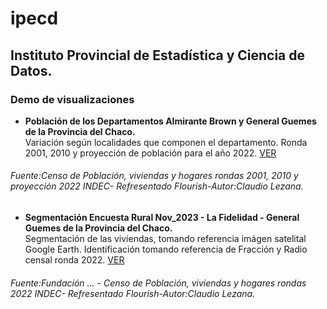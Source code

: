 # ipecd

## Instituto Provincial de Estadística y Ciencia de Datos.

<h3>Demo de visualizaciones</h3>

- **Población de los Departamentos Almirante Brown y General Guemes de la Provincia del Chaco.**   
Variación según localidades que componen el departamento. 
  Ronda 2001, 2010 y proyección de población para el año 2022. [VER](https://cdlezana.github.io/ipecd/Poblac_RM_FL.html)  
  
###### Fuente:Censo de Población, viviendas y hogares rondas 2001, 2010 y proyección 2022 INDEC- Refresentado Flourish-Autor:Claudio Lezana.


- **Segmentación Encuesta Rural Nov_2023 - La Fidelidad - General Guemes de la Provincia del Chaco.**   
Segmentación de las viviendas, tomando referencia imágen satelital Google Earth. 
Identificación tomando referencia de Fracción y Radio censal ronda 2022. [VER](https://cdlezana.github.io/ipecd/Poblac_RM_FL.html)  
  
###### Fuente:Fundación ... - Censo de Población, viviendas y hogares rondas 2022 INDEC- Refresentado Flourish-Autor:Claudio Lezana.
